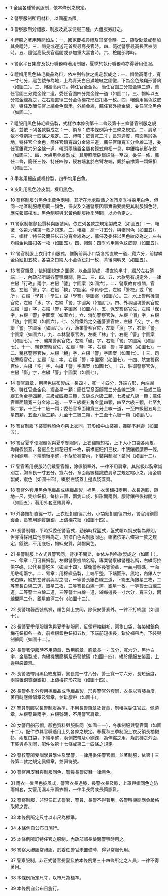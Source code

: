 * 1 全國各種警察服制，依本條例之規定。

* 2 警察服制所用材料，以國產為限。

* 3 警察服制分禮服、制服及夏季便服三種。大禮服另訂之。

* 4 禮服之著用時間如左：一、國家慶祝典禮及其宴會時。二、領受勳章或參加其典禮時。三、謁見或迎送元首與最高長官時。四、隨從警察最高長官校閱時。五、隨從高級長官巡閱或參加重大宴會時。六、檢閱部隊時。

* 5 警察平日集會及執行職務時著用制服，夏季於執行職務時亦得著用便服。

* 6 禮帽用黑色絲毛織品為料，依左列各款之規定製成之：一、帽徽高兩寸，寬一寸七分，黑色絨布為地，上為青天白日滿地紅之國徽，下為金色飛翔形警鴿（如圖二）。二、帽牆高兩寸，特任官全金色，簡任官圍三分寬金線三道，薦任官圍三分寬金線二道，委任官圍四分寬金線一道（如圖二）。三、帽絆以五分寬金線為之，左右綴直徑三分金色梅花形鈕扣各一枚。四、帽簷用黑色紋皮製，特任及簡任官上繡金色嘉禾，外繞金線，薦任官外繞金線，委任官全黑色（如圖二）。

* 7 禮服用黑色絲毛織品製，式樣依本條例第十二條及第十三條警官制服之規定，並依下列各款製成之：一、領章：依本條例第十三條之規定。二、肩章：依本條例第十四條之規定。三、禮帶：皮質寬二寸，長短適度，帶面黑緞為地，特任官全金色，簡任官鑲寬四分金線三道，薦任官鑲寬五分金線二道，委任官鑲寬六分金線一道，帶頭兩端置金屬套鐶式帶扣一具，中鑲梅花形花紋（如圖三）。四、大綬用金線製成，其旁照階級繫細條一至四，委任一條、薦任二條，簡任三條、特任四條，綬右端套於右臂左端，繫於前襟第一顆鈕扣（如圖三）。

* 8 手套用細皮或棉紗製，四季均用白色。

* 9 皮鞋用黑色漆皮製，襪用黑色。

* 10 警察制服分黑色米黃色兩種，其所在地處酷熱之省市夏季得採用白色，但同一地區制服應用同一顏色，保安及交通警察因事實需要變更其制服顏色時，應先報部核准。黑色制服與米黃色制服換季時間，以命令定之。

* 11 警察制帽顏色質料與服裝同，依左列各款之規定製成之（如圖五）：一、帽徽：依第六條第一款之規定。二、帽牆：高一寸五分，與帽同色（如圖五）。三、帽絆：特任及簡任以五分寬金線為之，薦任及委任以黑色紋皮為之，左右均綴金色鈕扣各一枚（如圖五）。四、帽簷：四季均用黑色紋皮製（如圖五）。

* 12 警官制服上衣用中山服式，惟胸前兩小口袋各摺直紋一道，寬六分，前襟綴金色鈕扣五枚，各袋之口綴大小金色鈕扣一枚，背後開明叉（如圖五）。

* 13 警官領章，依附圖規定之圖案，以金屬製成，橫直約半寸，綴於左右領端：一、內政部所屬各警察機關，除二、三、四、五、六款另有規定外，一律左綴「行政」兩字，右綴「警」字圖案（如圖六）。二、警察教育機關，官佐，左綴「警」字，右綴「教」字圖案，學員學生，左綴「警校」或「警所」，右綴「學員」「學生」或「學警」等圖案（如圖六）。三、水上警察機關官佐，左綴「水」字，右綴「警」字圖案（如圖六）。四、外事國境警察官佐左綴「國」字，右綴「警」字圖案（如圖六）。五、保安警察官佐，左綴「保」字，右綴「警」字圖案（如圖六）。六、消防警察官佐，左綴「消」字，右綴「防」字圖案（如圖六）。七、公路鐵路之交通警察官佐，左綴「交」字，右綴「警」字圖案（如圖六）。八、漁業警察官佐，左綴「漁」字，右綴「警」字圖案（如圖六）。九、森林警察官佐，左綴「林」字，右綴「警」字圖案（如圖七）。十、礦業警察官佐，左綴「礦」字，右綴「警」字圖案（如圖七）。十一、鹽務警察官佐，左綴「鹽」字，右綴「警」字圖案（如圖七）。十二、稅務警察官佐，左綴「稅」字，右綴「警」字圖案（如圖七）。十三、司法警察官佐，左綴「法」字，右綴「警」字圖案（如圖七）。十四、航空警察官佐，左綴「空」字，右綴「警」字圖案（如圖七）。十五、駐衛警察官佐，左綴「衛」字，右綴「警」字圖案（如圖七）。

* 14 警官肩章，用黑色絨布製成，長四寸，寬一寸四分，外端方形，內端圓形，特任官全金色，綴金星一顆；簡任官章面鑲寬三分金線三道，一級或二級綴五角金星四顆，三級或四級三顆，五級或六級二顆，七級或八級一顆；薦任官章面鑲寬三分金線二道，一至三級綴五角金星四顆，四至六級三顆，七至九級二顆，十至十二級一顆；委任官章面鑲寬三分金線一道，一至四級綴五角金星四顆，五至八級三顆，九至十二級二顆，十三至十六級一顆（如圖八）。

* 15 警官制服下裝質料顏色均與上衣同，其形如中山裝褲，褲腳不翻邊（如圖五）。

* 16 警官夏季便服顏色與夏季制服同，上衣翻領短袖，上下大小口袋各兩隻，均鑲假袋蓋，各綴金色梅花鈕扣一枚，前襟綴鈕扣三枚，中腰鑲假腰帶一條，不用銅環，下端前後平整，不紮於褲帶內，下裝與制服下裝同（如圖十二）。

* 17 警官著用便服時仍戴警官帽，除佩領章外，一律不用肩章，其階級以胸章識別之，胸章長一寸五分，寬六分，章面階級標識依肩章之規定縮小之，用金屬製成，鍍色（如圖十四），綴於左袋蓋上邊與袋蓋齊。

* 18 警官外套用黑色毛織品或棉織品製，裡黑，衣領翻扣兩用，衣長過膝，距地一尺，雙排鈕扣，每排五個，兩隻口袋，斜形開兩側，腰背鑲帶後襟開叉（如圖五），著用外套應佩肩章。

* 19 外套鈕扣直徑一寸，上衣鈕扣直徑六分，小袋鈕扣直徑四分，警官用銅質鍍金，長警用銅質鍍銀，上鑄梅花紋（如圖十四）。

* 20 長警制帽，平時採委任警官式，勤務時採盔式，盔式帽以鋼皮製為原則，但亦得採用其他原料為之，加漆白色與制服同色，帽徽依第六條第一款之規定，鍍銀，不用底板，帽絆皮質，與帽同色。

* 21 長警制服上衣式與警官同，背後不開叉，並依左列各款製成之（如圖十）。一、領章：用可羅姆製，左綴警察機關名稱，專業警察綴警種名稱，右綴阿拉伯字碼，以代長警姓名（如圖十四），駐衛警察長警領章，一面用號碼，一面用駐衛兩字。二、臂章：用棉織品製，上端平整，下端圓形，黑地，內鑲人字形白線，綴於左臂肩與肘之間，一等警長鑲白線三道，下綴五角銀星三枚，二等警長白線二道，銀星二枚，三等警長白線一道，銀星一枚，一等警士白線三道，二等警士白線二道，三等警士白線一道，線每邊長一寸六分，寬三分，兩線間隔二分，銀星直徑三分（如圖十三）。

* 22 長警均著西裝馬褲，顏色與上衣同，除保安警察外，一律不打綁腿（如圖十）。

* 23 長警夏季便服顏色與夏季制服同，反領短袖襯衫，兩隻口袋，每袋綴銀色梅花鈕扣各一枚，前襟綴銀色鈕扣五枚，下端前短後長，紮於褲帶內，下裝與制褲同（如圖十二）。

* 24 長警著便服時不用領章，改用胸章，胸章長一寸五分，寬六分，黑地白字，金屬製成，內綴機關簡稱及長警號碼（如圖十四），綴於便服左袋蓋，上邊與袋蓋齊。

* 25 長警腰帶用黑色紋皮製，警長寬一寸八分，警士寬一寸六分，長短適度，兩端置銅質鍍銀扣，上鑄梅花形花紋（如圖十四）。

* 26 長警冬季外套用棉織品或毛織品製，形與警官外套同，衣長以齊膝為度，著用時應佩領章及臂章，並紮腰帶（如圖十）。

* 27 警員制服以長警制服為準，不用長警領章及臂章，制帽採委任官式，佩領章，左綴警員兩字，右綴號碼，不用警官肩章。

* 28 女警用船形帽，顏色質料與服裝同（如圖十一），冬季制服與警官同（如圖十二）。配件依其官職適用上列各條之規定。春夏秋三季制服上衣反領長袖襯衫，兩隻口袋，下端平整，兩側按帶及小銅鐶，為伸縮之用，紮於褲之外面，下裝與冬季同，配件依第十七條或第二十四條之規定。

* 29 警校警所受訓學員學生及學警，一律用委任警官帽，並著制服，依第十三條第二款之規定佩領章，並佩符號。

* 30 警官用皮鞋與制服同色，警員長警皮鞋一律黑色。

* 31 雨衣一律黑色披風式，警官衣長過膝，長警衣長及膝，上罩與帽同色之防雨帽套，女警用漏斗形雨衣帽，一律半長筒或長筒膠鞋。

* 32 警察制服，非現任正式警官、警員、長警不得著用，各警察機關應負嚴格取締之責。

* 33 本條例所定尺寸以市尺為標準。

* 34 本條例自公布日施行。

* 35 本條例所訂特任官之服制，內政部部長檢閱警察時用之。

* 36 警察大禮服常禮服，於委任警官未置備時，得以常服代用。

* 37 警察服制，非正式警官長警及依本條例第三十四條所定之人員，一律不得著用。

* 38 本條例所定尺寸，以市尺為標準。

* 39 本條例自公布日施行。

